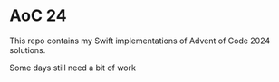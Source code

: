 # AoC 24
This repo contains my Swift implementations of Advent of Code 2024 solutions.

Some days still need a bit of work
